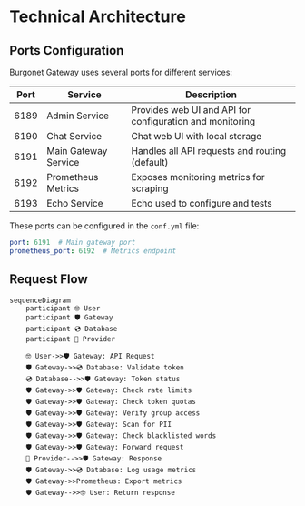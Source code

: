 
# Technical Architecture

## Ports Configuration

Burgonet Gateway uses several ports for different services:

| Port | Service              | Description                                              |
|------|----------------------|----------------------------------------------------------|
| 6189 | Admin Service        | Provides web UI and API for configuration and monitoring |
| 6190 | Chat Service         | Chat web UI with local storage                           |
| 6191 | Main Gateway Service | Handles all API requests and routing (default)           |
| 6192 | Prometheus Metrics   | Exposes monitoring metrics for scraping                  |
| 6193 | Echo Service         | Echo used to configure and tests                         |

These ports can be configured in the `conf.yml` file:

```yaml
port: 6191  # Main gateway port
prometheus_port: 6192  # Metrics endpoint
```

## Request Flow

```mermaid
sequenceDiagram
    participant 🤓 User
    participant 🛡️ Gateway
    participant 💿 Database
    participant 💬 Provider
    
    🤓 User->>🛡️ Gateway: API Request
    🛡️ Gateway->>💿 Database: Validate token
    💿 Database-->>🛡️ Gateway: Token status
    🛡️ Gateway->>🛡️ Gateway: Check rate limits
    🛡️ Gateway->>🛡️ Gateway: Check token quotas
    🛡️ Gateway->>🛡️ Gateway: Verify group access
    🛡️ Gateway->>🛡️ Gateway: Scan for PII
    🛡️ Gateway->>🛡️ Gateway: Check blacklisted words
    🛡️ Gateway->>🛡️ Gateway: Forward request
    💬 Provider-->>🛡️ Gateway: Response
    🛡️ Gateway->>💿 Database: Log usage metrics
    🛡️ Gateway->>Prometheus: Export metrics
    🛡️ Gateway-->>🤓 User: Return response
```

